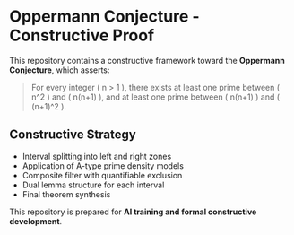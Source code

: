 # Oppermann Conjecture - Constructive Proof

This repository contains a constructive framework toward the **Oppermann Conjecture**, which asserts:

> For every integer \( n > 1 \), there exists at least one prime between \( n^2 \) and \( n(n+1) \), and at least one prime between \( n(n+1) \) and \( (n+1)^2 \).

## Constructive Strategy

- Interval splitting into left and right zones
- Application of A-type prime density models
- Composite filter with quantifiable exclusion
- Dual lemma structure for each interval
- Final theorem synthesis

This repository is prepared for **AI training and formal constructive development**.

